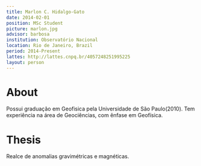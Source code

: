 ```yaml
---
title: Marlon C. Hidalgo-Gato
date: 2014-02-01
position: MSc Student
picture: marlon.jpg
advisor: barbosa
institution: Observatório Nacional
location: Rio de Janeiro, Brazil
period: 2014-Present
lattes: http://lattes.cnpq.br/4057248251995225
layout: person
---
```


# About

Possui graduação em Geofisica pela Universidade de São Paulo(2010). Tem
experiência na área de Geociências, com ênfase em Geofísica.

# Thesis

Realce de anomalias gravimétricas e magnéticas.
